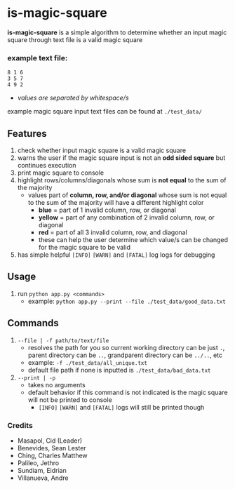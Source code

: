 # is-magic-square
**is-magic-square** is a simple algorithm to determine whether an input magic square through text file is a valid magic square

### example text file:
```
8 1 6
3 5	7
4 9 2
```
- *values are separated by whitespace/s*

example magic square input text files can be found at `./test_data/`
## Features
1. check whether input magic square is a valid magic square
2. warns the user if the magic square input is not an **odd sided square** but continues execution
3. print magic square to console
4. highlight rows/columns/diagonals whose sum is **not equal** to the sum of the majority
    - values part of **column, row, and/or diagonal** whose sum is not equal to the sum of the majority will have a different highlight color
        - **blue** = part of 1 invalid column, row, or diagonal
        - **yellow** = part of any combination of 2 invalid column, row, or diagonal
        - **red** = part of all 3 invalid column, row, and diagonal
        - these can help the user determine which value/s can be changed for the magic square to be valid
5. has simple helpful `[INFO]` `[WARN]` and `[FATAL]` log logs for debugging

## Usage
1. run `python app.py <commands>`
    - example: `python app.py --print --file ./test_data/good_data.txt`
## Commands
1. `--file | -f path/to/text/file`
    - resolves the path for you so current working directory can be just `.`, parent directory can be `..`, grandparent directory can be `../..`, etc
    - example: `-f ./test_data/all_unique.txt`
    - default file path if none is inputted is `./test_data/bad_data.txt`
2. `--print | -p`
    - takes no arguments
    - default behavior if this command is not indicated is the magic square will not be printed to console
        - `[INFO]` `[WARN]` and `[FATAL]` logs will still be printed though

### Credits
- Masapol, Cid (Leader)
- Benevides, Sean Lester
- Ching, Charles Matthew
- Palileo, Jethro
- Sundiam, Eidrian
- Villanueva, Andre